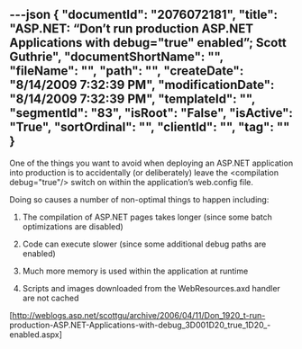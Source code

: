 ---json
{
  "documentId": "2076072181",
  "title": "ASP.NET: “Don’t run production ASP.NET Applications with debug=&quot;true&quot; enabled”; Scott Guthrie",
  "documentShortName": "",
  "fileName": "",
  "path": "",
  "createDate": "8/14/2009 7:32:39 PM",
  "modificationDate": "8/14/2009 7:32:39 PM",
  "templateId": "",
  "segmentId": "83",
  "isRoot": "False",
  "isActive": "True",
  "sortOrdinal": "",
  "clientId": "",
  "tag": ""
}
---

One of the things you want to avoid when deploying an ASP.NET application into production is to accidentally (or deliberately) leave the &lt;compilation debug=&quot;true&quot;/&gt; switch on within the application’s web.config file.

Doing so causes a number of non-optimal things to happen including:

1) The compilation of ASP.NET pages takes longer (since some batch optimizations are disabled)

2) Code can execute slower (since some additional debug paths are enabled)

3) Much more memory is used within the application at runtime

4) Scripts and images downloaded from the WebResources.axd handler are not cached

[http://weblogs.asp.net/scottgu/archive/2006/04/11/Don_1920_t-run-
    production-ASP.NET-Applications-with-debug_3D001D20_true_1D20_-
    enabled.aspx]
